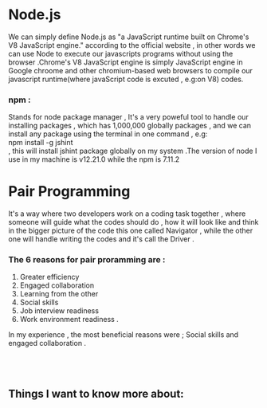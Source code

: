 # Node.js 
We can simply define Node.js as "a JavaScript runtime built on Chrome's V8 JavaScript engine." according to the official website , in other words we can use Node to execute our javascripts programs without using the browser .Chrome's V8 JavaScript engine is simply JavaScript engine in Google chroome and other chromium-based web browsers to compile our javascript runtime(where javaScript code is excuted , e.g:on V8) codes.

### npm :
Stands for node package manager , It's a very poweful tool to handle our installing packages , which has 1,000,000 globally packages , and we can install any package using the terminal in one command , e.g: 
<br> npm install -g jshint <br>
, this will install jshint package globally on my system .The version of node I use in my machine is v12.21.0 while the npm is 7.11.2 


# Pair Programming 
It's a way where two developers work on a coding task together , where someone will guide what the codes should do , how it will look like and think in the bigger picture of the code this one called Navigator , while the other one will handle writing the codes and it's call the Driver .
### The 6 reasons for pair proramming are :
1. Greater efficiency
2. Engaged collaboration
3. Learning from the other
4. Social skills
5. Job interview readiness
6. Work environment readiness .

In my experience , the most beneficial reasons were ; Social skills and engaged collaboration .
<br><br><br><br>
## Things I want to know more about:













